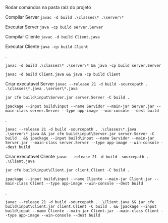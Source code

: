 Rodar comandos na pasta raiz do projeto

Compilar Server
`javac -d build .\classes\* .\server\*`

Executar Server
`java -cp build server.Server`

Compilar Cliente
`javac -d build Client.java`

Executar Cliente
`java -cp build Client`

.

`javac -d build .\classes\* .\server\* && java -cp build server.Server`

`javac -d build Client.java && java -cp build Client`


Criar executavel Server
`javac --release 21 -d build -sourcepath . .\classes\*.java .\server\*.java`

`jar cfe build\input\Server.jar server.Server -C build .`

`jpackage --input build\input --name Servidor --main-jar Server.jar --main-class server.Server --type app-image --win-console --dest build`

.

`javac --release 21 -d build -sourcepath . .\classes\*.java .\server\*.java && jar cfe build\input\Server.jar server.Server -C build . && jpackage --input build\input --name Servidor --main-jar Server.jar --main-class server.Server --type app-image --win-console --dest build`


Criar executavel Cliente
`javac --release 21 -d build -sourcepath . .\Client.java`

`jar cfe build\input\Client.jar client.Client -C build .`

`jpackage --input build\input --name Cliente --main-jar Client.jar --main-class Client --type app-image --win-console --dest build`

.

`javac --release 21 -d build -sourcepath . .\Client.java && jar cfe build\input\Client.jar client.Client -C build . && jpackage --input build\input --name Cliente --main-jar Client.jar --main-class Client --type app-image --win-console --dest build`

